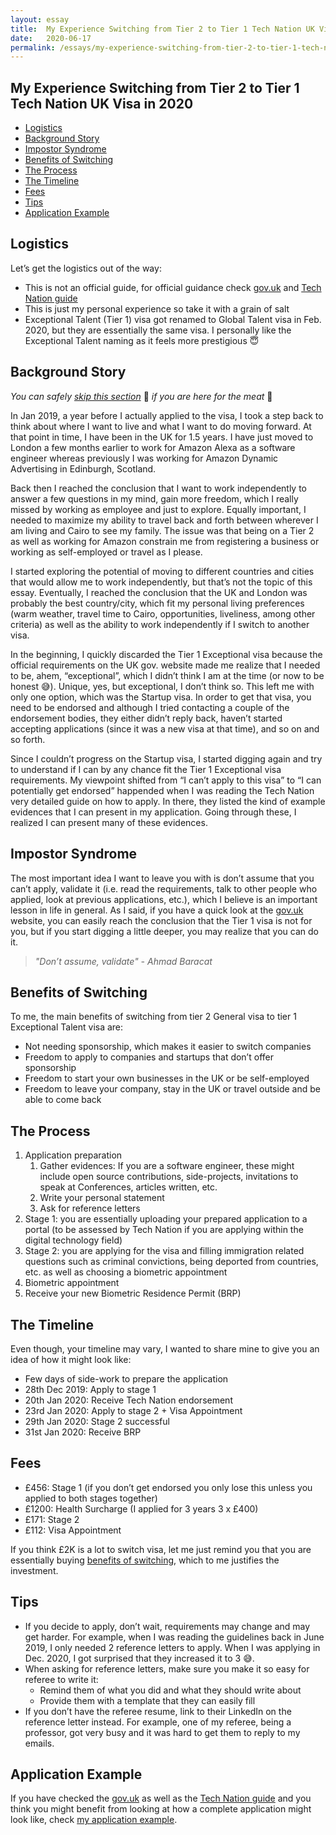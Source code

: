 ```yaml
---
layout: essay
title:  My Experience Switching from Tier 2 to Tier 1 Tech Nation UK Visa in 2020
date:   2020-06-17
permalink: /essays/my-experience-switching-from-tier-2-to-tier-1-tech-nation-exceptional-talent-uk-visa-in-2020
---
```


## My Experience Switching from Tier 2 to Tier 1 Tech Nation UK Visa in 2020
- [Logistics](#logistics)
- [Background Story](#background-story)
- [Impostor Syndrome](#impostor-syndrome)
- [Benefits of Switching](#benefits-of-switching)
- [The Process](#the-process)
- [The Timeline](#the-timeline)
- [Fees](#fees)
- [Tips](#tips)
- [Application Example](#application-example)

## Logistics
Let’s get the logistics out of the way:
* This is not an official guide, for official guidance check [gov.uk](https://www.gov.uk/global-talent) and [Tech Nation guide](https://technation.io/visa-tech-nation-visa-guide/)
* This is just my personal experience so take it with a grain of salt
* Exceptional Talent (Tier 1) visa got renamed to Global Talent visa in Feb. 2020, but they are essentially the same visa. I personally like the Exceptional Talent naming as it feels more prestigious 😇

## Background Story
_You can safely [skip this section](#impostor-syndrome)_ 🥱 _if you are here for the meat_ 🍖

In Jan 2019, a year before I actually applied to the visa, I took a step back to think about where I want to live and what I want to do moving forward. At that point in time, I have been in the UK for 1.5 years. I have just moved to London a few months earlier to work for Amazon Alexa as a software engineer whereas previously I was working for Amazon Dynamic Advertising in Edinburgh, Scotland.

Back then I reached the conclusion that I want to work independently to answer a few questions in my mind, gain more freedom, which I really missed by working as employee and just to explore. Equally important, I needed to maximize my ability to travel back and forth between wherever I am living and Cairo to see my family. The issue was that being on a Tier 2 as well as working for Amazon constrain me from registering a business or working as self-employed or travel as I please.

I started exploring the potential of moving to different countries and cities that would allow me to work independently, but that’s not the topic of this essay. Eventually, I reached the conclusion that the UK and London was probably the best country/city, which fit my personal living preferences (warm weather, travel time to Cairo, opportunities, liveliness, among other criteria) as well as the ability to work independently if I switch to another visa.

In the beginning, I quickly discarded the Tier 1 Exceptional visa because the official requirements on the UK gov. website made me realize that I needed to be, ahem, “exceptional”, which I didn’t think I am at the time (or now to be honest 😅). Unique, yes, but exceptional, I don’t think so. This left me with only one option, which was the Startup visa. In order to get that visa, you need to be endorsed and although I tried contacting a couple of the endorsement bodies, they either didn’t reply back, haven’t started accepting applications (since it was a new visa at that time), and so on and so forth.

Since I couldn’t progress on the Startup visa, I started digging again and try to understand if I can by any chance fit the Tier 1 Exceptional visa requirements. My viewpoint shifted from “I can’t apply to this visa” to “I can potentially get endorsed” happended when I was reading the Tech Nation very detailed guide on how to apply. In there, they listed the kind of example evidences that I can present in my application. Going through these, I realized I can present many of these evidences.

## Impostor Syndrome

The most important idea I want to leave you with is don’t assume that you can’t apply, validate it (i.e. read the requirements, talk to other people who applied, look at previous applications, etc.), which I believe is an important lesson in life in general. As I said, if you have a quick look at the [gov.uk](https://www.gov.uk/global-talent) website, you can easily reach the conclusion that the Tier 1 visa is not for you, but if you start digging a little deeper, you may realize that you can do it.

> _"Don’t assume, validate" - Ahmad Baracat_

## Benefits of Switching

To me, the main benefits of switching from tier 2 General visa to tier 1 Exceptional Talent visa are:
* Not needing sponsorship, which makes it easier to switch companies
* Freedom to apply to companies and startups that don’t offer sponsorship
* Freedom to start your own businesses in the UK or be self-employed
* Freedom to leave your company, stay in the UK or travel outside and be able to come back

## The Process
1. Application preparation
    1. Gather evidences: If you are a software engineer, these might include open source contributions, side-projects, invitations to speak at Conferences, articles written, etc.
    2. Write your personal statement
    3. Ask for reference letters
2. Stage 1: you are essentially uploading your prepared application to a portal (to be assessed by Tech Nation if you are applying within the digital technology field)
3. Stage 2: you are applying for the visa and filling immigration related questions such as criminal convictions, being deported from countries, etc. as well as choosing a biometric appointment
4. Biometric appointment
5. Receive your new Biometric Residence Permit (BRP)

## The Timeline
Even though, your timeline may vary, I wanted to share mine to give you an idea of how it might look like:
* Few days of side-work to prepare the application
* 28th Dec 2019: Apply to stage 1
* 20th Jan 2020: Receive Tech Nation endorsement
* 23rd Jan 2020: Apply to stage 2 + Visa Appointment
* 29th Jan 2020: Stage 2 successful
* 31st Jan 2020: Receive BRP

## Fees
* £456: Stage 1 (if you don’t get endorsed you only lose this unless you applied to both stages together)
* £1200: Health Surcharge (I applied for 3 years 3 x £400)
* £171: Stage 2
* £112: Visa Appointment

If you think £2K is a lot to switch visa, let me just remind you that you are essentially buying [benefits of switching](#benefits-of-switching), which to me justifies the investment.

## Tips
* If you decide to apply, don’t wait, requirements may change and may get harder. For example, when I was reading the guidelines back in June 2019, I only needed 2 reference letters to apply. When I was applying in Dec. 2020, I got surprised that they increased it to 3 😅.
* When asking for reference letters, make sure you make it so easy for referee to write it:
    * Remind them of what you did and what they should write about
    * Provide them with a template that they can easily fill
* If you don’t have the referee resume, link to their LinkedIn on the reference letter instead. For example, one of my referee, being a professor, got very busy and it was hard to get them to reply to my emails. 

## Application Example
If you have checked the [gov.uk](https://www.gov.uk/global-talent) as well as the [Tech Nation guide](https://technation.io/visa-tech-nation-visa-guide/) and you think you might benefit from looking at how a complete application might look like, check [my application example](https://gumroad.com/l/tech-nation-application-example).